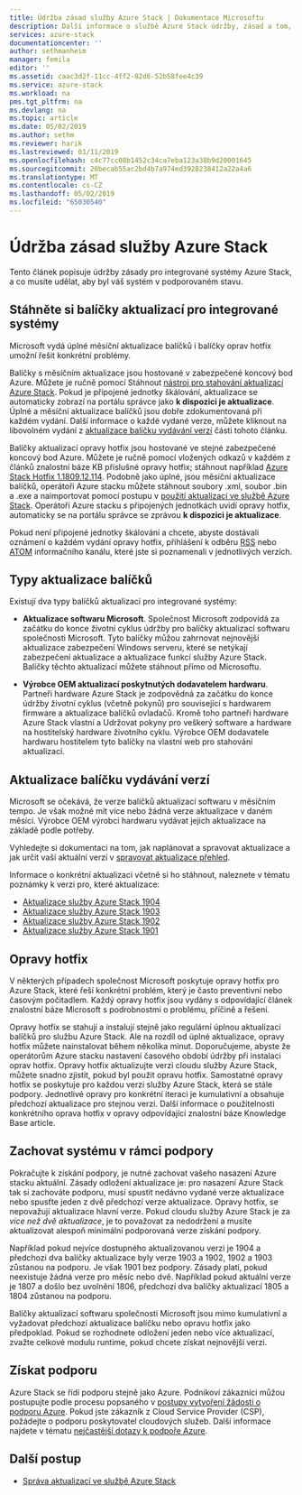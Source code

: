 ```yaml
---
title: Údržba zásad služby Azure Stack | Dokumentace Microsoftu
description: Další informace o službě Azure Stack údržby, zásad a tom, jak zajistit integrovaný systém v podporovaném stavu.
services: azure-stack
documentationcenter: ''
author: sethmanheim
manager: femila
editor: ''
ms.assetid: caac3d2f-11cc-4ff2-82d6-52b58fee4c39
ms.service: azure-stack
ms.workload: na
pms.tgt_pltfrm: na
ms.devlang: na
ms.topic: article
ms.date: 05/02/2019
ms.author: sethm
ms.reviewer: harik
ms.lastreviewed: 01/11/2019
ms.openlocfilehash: c4c77cc08b1452c34ca7eba123a38b9d20001645
ms.sourcegitcommit: 20becab55ac2bd4b7a974ed3928238412a22a4a6
ms.translationtype: MT
ms.contentlocale: cs-CZ
ms.lasthandoff: 05/02/2019
ms.locfileid: "65030540"
---
```

# <a name="azure-stack-servicing-policy"></a>Údržba zásad služby Azure Stack

Tento článek popisuje údržby zásady pro integrované systémy Azure Stack, a co musíte udělat, aby byl váš systém v podporovaném stavu.

## <a name="download-update-packages-for-integrated-systems"></a>Stáhněte si balíčky aktualizací pro integrované systémy

Microsoft vydá úplné měsíční aktualizace balíčků i balíčky oprav hotfix umožní řešit konkrétní problémy.

Balíčky s měsíčním aktualizace jsou hostované v zabezpečené koncový bod Azure. Můžete je ručně pomocí Stáhnout [nástroj pro stahování aktualizací Azure Stack](https://aka.ms/azurestackupdatedownload). Pokud je připojené jednotky škálování, aktualizace se automaticky zobrazí na portálu správce jako **k dispozici je aktualizace**. Úplné a měsíční aktualizace balíčků jsou dobře zdokumentovaná při každém vydání. Další informace o každé vydané verze, můžete kliknout na libovolném vydání z [aktualizace balíčku vydávání verzí](#update-package-release-cadence) části tohoto článku.

Balíčky aktualizací opravy hotfix jsou hostované ve stejné zabezpečené koncový bod Azure. Můžete je ručně pomocí vložených odkazů v každém z článků znalostní báze KB příslušné opravy hotfix; stáhnout například [Azure Stack Hotfix 1.1809.12.114](https://support.microsoft.com/help/4481548/azure-stack-hotfix-1-1809-12-114). Podobně jako úplné, jsou měsíční aktualizace balíčků, operátoři Azure stacku můžete stáhnout soubory .xml, soubor .bin a .exe a naimportovat pomocí postupu v [použití aktualizací ve službě Azure Stack](azure-stack-apply-updates.md). Operátoři Azure stacku s připojených jednotkách uvidí opravy hotfix, automaticky se na portálu správce se zprávou **k dispozici je aktualizace**.

Pokud není připojené jednotky škálování a chcete, abyste dostávali oznámení o každém vydání opravy hotfix, přihlášení k odběru [RSS](https://support.microsoft.com/app/content/api/content/feeds/sap/en-us/32d322a8-acae-202d-e9a9-7371dccf381b/rss) nebo [ATOM](https://support.microsoft.com/app/content/api/content/feeds/sap/en-us/32d322a8-acae-202d-e9a9-7371dccf381b/atom) informačního kanálu, které jste si poznamenali v jednotlivých verzích.  

## <a name="update-package-types"></a>Typy aktualizace balíčků

Existují dva typy balíčků aktualizací pro integrované systémy:

- **Aktualizace softwaru Microsoft**. Společnost Microsoft zodpovídá za začátku do konce životní cyklus údržby pro balíčky aktualizací softwaru společnosti Microsoft. Tyto balíčky můžou zahrnovat nejnovější aktualizace zabezpečení Windows serveru, které se netýkají zabezpečení aktualizace a aktualizace funkcí služby Azure Stack. Balíčky těchto aktualizací můžete stáhnout přímo od Microsoftu.

- **Výrobce OEM aktualizací poskytnutých dodavatelem hardwaru**. Partneři hardware Azure Stack je zodpovědná za začátku do konce údržby životní cyklus (včetně pokynů) pro související s hardwarem firmware a aktualizace balíčků ovladačů. Kromě toho partneři hardware Azure Stack vlastní a Udržovat pokyny pro veškerý software a hardware na hostitelský hardware životního cyklu. Výrobce OEM dodavatele hardwaru hostitelem tyto balíčky na vlastní web pro stahování aktualizací.

## <a name="update-package-release-cadence"></a>Aktualizace balíčku vydávání verzí

Microsoft se očekává, že verze balíčků aktualizací softwaru v měsíčním tempo. Je však možné mít více nebo žádná verze aktualizace v daném měsíci. Výrobce OEM výrobci hardwaru vydávat jejich aktualizace na základě podle potřeby.

Vyhledejte si dokumentaci na tom, jak naplánovat a spravovat aktualizace a jak určit vaší aktuální verzí v [spravovat aktualizace přehled](azure-stack-updates.md).

Informace o konkrétní aktualizaci včetně si ho stáhnout, naleznete v tématu poznámky k verzi pro, které aktualizace:

- [Aktualizace služby Azure Stack 1904](azure-stack-release-notes-1904.md)
- [Aktualizace služby Azure Stack 1903](azure-stack-update-1903.md)
- [Aktualizace služby Azure Stack 1902](azure-stack-update-1902.md)
- [Aktualizace služby Azure Stack 1901](azure-stack-update-1901.md)

## <a name="hotfixes"></a>Opravy hotfix

V některých případech společnost Microsoft poskytuje opravy hotfix pro Azure Stack, které řeší konkrétní problém, který je často preventivní nebo časovým počitadlem.  Každý opravy hotfix jsou vydány s odpovídající článek znalostní báze Microsoft s podrobnostmi o problému, příčině a řešení.

Opravy hotfix se stahují a instalují stejně jako regulární úplnou aktualizaci balíčků pro službu Azure Stack. Ale na rozdíl od úplné aktualizace, opravy hotfix můžete nainstalovat během několika minut. Doporučujeme, abyste že operátorům Azure stacku nastavení časového období údržby při instalaci oprav hotfix. Opravy hotfix aktualizujte verzi cloudu služby Azure Stack, můžete snadno zjistit, pokud byl použit opravu hotfix. Samostatné opravy hotfix se poskytuje pro každou verzi služby Azure Stack, která se stále podpory. Jednotlivé opravy pro konkrétní iteraci je kumulativní a obsahuje předchozí aktualizace pro stejnou verzi. Další informace o použitelnosti konkrétního oprava hotfix v opravy odpovídající znalostní báze Knowledge Base article.  

## <a name="keep-your-system-under-support"></a>Zachovat systému v rámci podpory

Pokračujte k získání podpory, je nutné zachovat vašeho nasazení Azure stacku aktuální. Zásady odložení aktualizace je: pro nasazení Azure Stack tak si zachováte podporu, musí spustit nedávno vydané verze aktualizace nebo spusťte jeden z dvě předchozí verze aktualizace. Opravy hotfix, se nepovažují aktualizace hlavní verze. Pokud cloudu služby Azure Stack je za *více než dvě aktualizace*, je to považovat za nedodržení a musíte aktualizovat alespoň minimální podporovaná verze získání podpory.

Například pokud nejvíce dostupného aktualizovanou verzi je 1904 a předchozí dva balíčky aktualizace byly verze 1903 a 1902, 1902 a 1903 zůstanou na podporu. Je však 1901 bez podpory. Zásady platí, pokud neexistuje žádná verze pro měsíc nebo dvě. Například pokud aktuální verze je 1807 a došlo bez uvolnění 1806, předchozí dva balíčky aktualizací 1805 a 1804 zůstanou na podporu.

Balíčky aktualizací softwaru společnosti Microsoft jsou mimo kumulativní a vyžadovat předchozí aktualizace balíčku nebo opravu hotfix jako předpoklad. Pokud se rozhodnete odložení jeden nebo více aktualizací, zvažte celkové modulu runtime, pokud chcete získat nejnovější verzi.

## <a name="get-support"></a>Získat podporu

Azure Stack se řídí podporu stejně jako Azure. Podnikoví zákazníci můžou postupujte podle procesu popsaného v [postupy vytvoření žádosti o podporu Azure](/azure/azure-supportability/how-to-create-azure-support-request). Pokud jste zákazník z Cloud Service Provider (CSP), požádejte o podporu poskytovatel cloudových služeb.  Další informace najdete v tématu [nejčastější dotazy k podpoře Azure](https://azure.microsoft.com/support/faq/).

## <a name="next-steps"></a>Další postup

- [Správa aktualizací ve službě Azure Stack](azure-stack-updates.md)